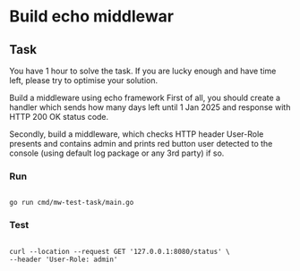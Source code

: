# Build echo middlewar

## Task


You have 1 hour to solve the task. If you are lucky enough and have time left, please try to optimise your solution.

Build a middleware using echo framework
First of all, you should create a handler which sends how many days left until 1 Jan 2025 and response with HTTP 200 OK status code.

Secondly, build a middleware, which checks HTTP header User-Role presents and contains admin and prints red button user detected to the console (using default log package or any 3rd party) if so.

### Run

```

go run cmd/mw-test-task/main.go

```

### Test

```

curl --location --request GET '127.0.0.1:8080/status' \
--header 'User-Role: admin'

```
